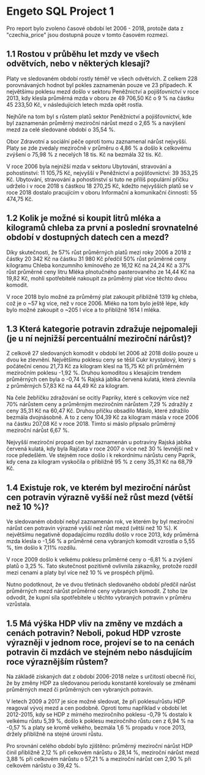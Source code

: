 # Engeto SQL Project 1
Pro report bylo zvoleno časové období let 2006 - 2018, protože data z "czechia_price" jsou dostupná pouze v tomto časovém rozmezí. 

## 1.1 Rostou v průběhu let mzdy ve všech odvětvích, nebo v některých klesají?
Platy ve sledovaném období rostly téměř ve všech odvětvích.  Z celkem 228 porovnávaných hodnot byl pokles zaznamenán pouze ve 23 případech. K největšímu poklesu mezd došlo v sektoru Peněžnictví a pojišťovnictví v roce 2013, kdy klesla průměrná mzda v oboru ze 49 706,50 Kč o 9 % na částku 45 233,50 Kč, v následujících letech mzda opět rostla. 

Nejhůře na tom byl s růstem platů sektor Peněžnictví a pojišťovnictví, kde byl zaznamenán průměrný meziroční nárůst mezd o 2,65 % a navýšení mezd za celé sledované období o 35,54 %.

Obor Zdravotní a sociální péče oproti tomu zaznamenal nárůst nejvyšší. Platy se zde zvedaly meziročně v průměru o 4,86 % a došlo k celkovému zvýšení o 75,98 % z necelých 18 tis. Kč na bezmála 32 tis. Kč. 

V roce 2006 byla nejnižší mzda v sektoru Ubytování, stravování a pohostinství: 11 105,75 Kč, nejvyšší v Peněžnictví a pojišťovnictví: 39 353,25 Kč. Ubytování, stravování a pohostinství si tuto ne příliš populární příčku udrželo i v roce 2018 s částkou 18 270,25 Kč, kdežto nejvyšších platů se v roce 2018 dostalo pracujícím v oboru Informační a komunikační činnosti: 55 474,75 Kč. 

## 1.2 Kolik je možné si koupit litrů mléka a kilogramů chleba za první a poslední srovnatelné období v dostupných datech cen a mezd?
Díky skutečnosti, že 57% růst průměrných platů mezi roky 2006 a 2018 z částky 20 342 Kč na částku 31 980 Kč předčil 50% růst průměrné ceny kilogramu Chleba konzumního kmínového ze 16,12 Kč na 24,24 Kč a 37% růst průměrné ceny litru Mléka plnotučného pasterovaného ze 14,44 Kč na 19,82 Kč, mohli spotřebitelé nakoupit za průměrný plat více těchto dvou komodit. 

V roce 2018 bylo možné za průměrný plat zakoupit přibližně 1319 kg chleba, což je o ~57 kg více, než v roce 2006. Mléko na tom bylo ještě lépe, kdy bylo možné zakoupit o ~205 l více a to přibližně 1614 l mléka.

## 1.3 Která kategorie potravin zdražuje nejpomaleji (je u ní nejnižší percentuální meziroční nárůst)?
Z celkově 27 sledovaných komodit v období let 2006 až 2018 došlo pouze u dvou ke zlevnění. 
Největšímu poklesu ceny se těšil Cukr krystalový, který s počáteční cenou 21,73 Kč za kilogram klesl na 15,75 Kč při průměrném meziročním poklesu -1,92 %. Druhou komoditou s klesajícím trendem průměrných cen byla o -0,74 % Rajská jablka červená kulatá, která zlevnila z průměrných 57,83 Kč na 44,49 Kč za kilogram. 

Na čele žebříčku zdražování se ocitly Papriky, které s celkovým více než 70% nárůstem ceny a průměrným meziročním nárůstem 7,29 % zdražily z ceny 35,31 Kč na 60,47 Kč. 
Druhou příčku obsadilo Máslo, které zdražilo bezmála dvojnásobně. A to z ceny 104,39 Kč za kilogram másla v roce 2006 na částku 207,08 Kč v roce 2018. Tímto si máslo připsalo průměrný meziroční nárůst 6,67 %.

Nejvyšší meziroční propad cen byl zaznamenán u potraviny Rajská jablka červená kulatá, kdy byla Rajčata v roce 2007 o více než 30 % levnější než v roce předešlém. Ve stejném roce došlo i k rekordnímu nárůstu ceny Paprik, kdy cena za kilogram vyskočila o přibližně 95 % z ceny 35,31 Kč na 68,79 Kč.  

## 1.4 Existuje rok, ve kterém byl meziroční nárůst cen potravin výrazně vyšší než růst mezd (větší než 10 %)?
Ve sledovaném období nebyl zaznamenán rok, ve kterém by byl meziroční nárůst cen potravin výrazně vyšší než růst mezd (větší než 10 %). 
K největšímu negativně dopadajícímu rozdílu došlo v roce 2013, kdy průměrná mzda klesla o  -1,56 % a průměrné cena vybraných komodit vzrostla o 5,55 %, tím došlo k 7,11% rozdílu. 

V roce 2009 došlo k velkému poklesu průměrné ceny o -6,81 % a zvýšení platů o 3,25 %. Tato skutečnost pozitivně ovlivnila zákazníky, protože rozdíl mezi cenami a platy byl více než 10 % ve prospěch příjmů.

Nutno podotknout, že ve dvou třetinách sledovaného období předčil nárůst průměrných mezd nárůst průměrné ceny vybraných komodit. Z toho lze odvodit, že kupní síla spotřebitele u těchto vybraných potravin v průměru vzrůstala. 

## 1.5 Má výška HDP vliv na změny ve mzdách a cenách potravin? Neboli, pokud HDP vzroste výrazněji v jednom roce, projeví se to na cenách potravin či mzdách ve stejném nebo násdujícím roce výraznějším růstem?
Na základě získaných dat z období 2006-2018 nelze s určitostí obecně říci, že by změny HDP za sledovanou periodu konstantě korelovaly se změnami průměrných mezd či průměrných cen vybraných potravin. 

V letech 2009 a 2017 je sice možné sledovat, že při poklesu/růstu HDP reagoval vývoj mezd a cen podobně. Oproti tomu například v období let 2012-2015, kdy se HDP z mírného meziročního poklesu -0,79 % dostalo k velkému růstu 5,39 %, došlo k poklesu meziročního růstu cen z 6,94 % na -0,57 % a platy se kromě velkého, bezmála 1,6 % propadu v roce 2013, držely přibližně na stejné úrovni růstu. 

Pro srovnání celého období bylo zjištěno: průměrný meziroční nárůst HDP činil přibližně 2,12 % při celkovém nárůstu o 28,14 %, meziroční nárůst mezd 3,88 % při celkovém nárůstu o 57,21 % a meziroční nárůst cen 2,90 % při celkovém nárůstu o 39,42 %. 


